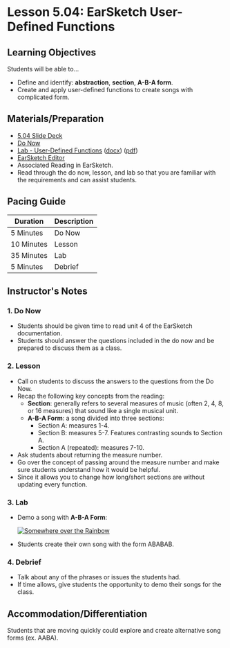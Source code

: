 # Lesson 5.04: EarSketch User-Defined Functions

## Learning Objectives

Students will be able to...

* Define and identify: **abstraction**, **section**, **A-B-A form**.
* Create and apply user-defined functions to create songs with complicated form.

## Materials/Preparation

* [5.04 Slide Deck](https://github.com/TEALSK12/2nd-semester-introduction-to-computer-science/raw/master/units/5_unit/slidedecks/Intro%20Python%205.04%20TEALS.pptx)
* [Do Now][]
* [Lab - User-Defined Functions][] ([docx][]) ([pdf][])
* [EarSketch Editor][]
* Associated Reading in EarSketch.
* Read through the do now, lesson, and lab so that you are familiar with the requirements and can assist students.

## Pacing Guide

| **Duration**   | **Description** |
| ---------- | ----------- |
| 5 Minutes  | Do Now      |
| 10 Minutes | Lesson      |
| 35 Minutes | Lab         |
| 5 Minutes | Debrief     |

## Instructor's Notes

### 1. Do Now

* Students should be given time to read unit 4 of the EarSketch documentation.
* Students should answer the questions included in the do now and be prepared to discuss them as a class.

### 2. Lesson

* Call on students to discuss the answers to the questions from the Do Now.
* Recap the following key concepts from the reading:
  * **Section**: generally refers to several measures of music (often 2, 4, 8, or 16 measures) that sound like a single musical unit.
  * **A-B-A Form**: a song divided into three sections:
    * Section A: measures 1-4.
    * Section B: measures 5-7. Features contrasting sounds to Section A.
    * Section A (repeated): measures 7-10.
* Ask students about returning the measure number.
* Go over the concept of passing around the measure number and make sure students understand how it would be helpful.
* Since it allows you to change how long/short sections are without updating every function.

### 3. Lab

* Demo a song with **A-B-A Form**:

  [![Somewhere over the Rainbow](https://img.youtube.com/vi/PSZxmZmBfnU/0.jpg)](https://www.youtube.com/watch?v=PSZxmZmBfnU)

* Students create their own song with the form ABABAB.

### 4. Debrief

* Talk about any of the phrases or issues the students had.
* If time allows, give students the opportunity to demo their songs for the class.

## Accommodation/Differentiation

Students that are moving quickly could explore and create alternative song forms (ex. AABA).

[Do Now]: do_now.md
[Lab - User-Defined Functions]: lab.md
[EarSketch Editor]: http://earsketch.gatech.edu/earsketch2/
[pdf]: https://github.com/TEALSK12/2nd-semester-introduction-to-computer-science/raw/master/units/5_unit/04_lesson/lab.pdf
[docx]: https://github.com/TEALSK12/2nd-semester-introduction-to-computer-science/raw/master/units/5_unit/04_lesson/lab.docx
